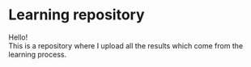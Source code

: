 <h1> Learning repository </h1>
Hello!<br>
This is a repository where I upload all the results which come from the learning process.
